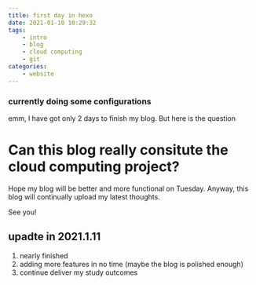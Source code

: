 ```yaml
---
title: first day in hexo
date: 2021-01-10 10:29:32
tags:
	- intro
	- blog
	- cloud computing
	- git
categories:
	- website
---
```


### currently doing some configurations

emm, I have got only 2 days to finish my blog.
But here is the question

# Can this blog really consitute the cloud computing project?

Hope my blog will be better and more functional on Tuesday.
Anyway, this blog will continually upload my latest thoughts.

See you!



## upadte in 2021.1.11

1. nearly finished
2. adding more features in no time (maybe the blog is polished enough)
3. continue deliver my study outcomes

